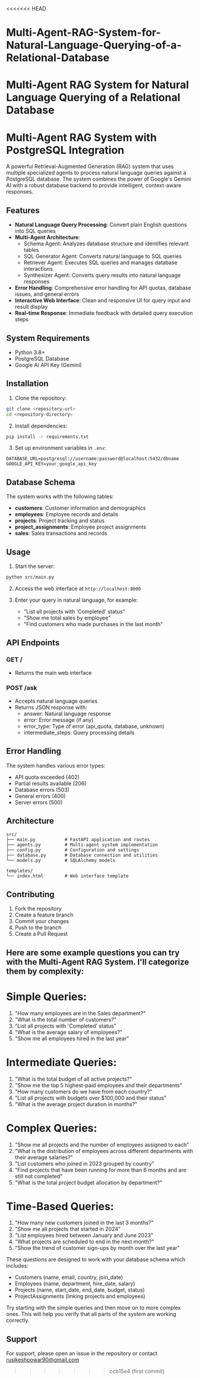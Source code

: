<<<<<<< HEAD
# Multi-Agent-RAG-System-for-Natural-Language-Querying-of-a-Relational-Database
Multi-Agent RAG System for Natural Language Querying of a Relational Database
=======
# Multi-Agent RAG System with PostgreSQL Integration

A powerful Retrieval-Augmented Generation (RAG) system that uses multiple specialized agents to process natural language queries against a PostgreSQL database. The system combines the power of Google's Gemini AI with a robust database backend to provide intelligent, context-aware responses.

## Features

- **Natural Language Query Processing**: Convert plain English questions into SQL queries
- **Multi-Agent Architecture**:
  - Schema Agent: Analyzes database structure and identifies relevant tables
  - SQL Generator Agent: Converts natural language to SQL queries
  - Retriever Agent: Executes SQL queries and manages database interactions
  - Synthesizer Agent: Converts query results into natural language responses
- **Error Handling**: Comprehensive error handling for API quotas, database issues, and general errors
- **Interactive Web Interface**: Clean and responsive UI for query input and result display
- **Real-time Response**: Immediate feedback with detailed query execution steps

## System Requirements

- Python 3.8+
- PostgreSQL Database
- Google AI API Key (Gemini)

## Installation

1. Clone the repository:
```bash
git clone <repository-url>
cd <repository-directory>
```

2. Install dependencies:
```bash
pip install -r requirements.txt
```

3. Set up environment variables in `.env`:
```env
DATABASE_URL=postgresql://username:password@localhost:5432/dbname
GOOGLE_API_KEY=your_google_api_key
```

## Database Schema

The system works with the following tables:

- **customers**: Customer information and demographics
- **employees**: Employee records and details
- **projects**: Project tracking and status
- **project_assignments**: Employee project assignments
- **sales**: Sales transactions and records

## Usage

1. Start the server:
```bash
python src/main.py
```

2. Access the web interface at `http://localhost:8000`

3. Enter your query in natural language, for example:
   - "List all projects with 'Completed' status"
   - "Show me total sales by employee"
   - "Find customers who made purchases in the last month"

## API Endpoints

### GET /
- Returns the main web interface

### POST /ask
- Accepts natural language queries
- Returns JSON response with:
  - answer: Natural language response
  - error: Error message (if any)
  - error_type: Type of error (api_quota, database, unknown)
  - intermediate_steps: Query processing details

## Error Handling

The system handles various error types:
- API quota exceeded (402)
- Partial results available (206)
- Database errors (503)
- General errors (400)
- Server errors (500)

## Architecture

```
src/
├── main.py           # FastAPI application and routes
├── agents.py         # Multi-agent system implementation
├── config.py         # Configuration and settings
├── database.py       # Database connection and utilities
└── models.py         # SQLAlchemy models

templates/
└── index.html        # Web interface template
```

## Contributing

1. Fork the repository
2. Create a feature branch
3. Commit your changes
4. Push to the branch
5. Create a Pull Request

## Here are some example questions you can try with the Multi-Agent RAG System. I'll categorize them by complexity:

# Simple Queries:
1. "How many employees are in the Sales department?"
2. "What is the total number of customers?"
3. "List all projects with 'Completed' status"
4. "What is the average salary of employees?"
5. "Show me all employees hired in the last year"

# Intermediate Queries:
1. "What is the total budget of all active projects?"
2. "Show me the top 5 highest-paid employees and their departments"
3. "How many customers do we have from each country?"
4. "List all projects with budgets over $100,000 and their status"
5. "What is the average project duration in months?"

# Complex Queries:
1. "Show me all projects and the number of employees assigned to each"
2. "What is the distribution of employees across different departments with their average salaries?"
3. "List customers who joined in 2023 grouped by country"
4. "Find projects that have been running for more than 6 months and are still not completed"
5. "What is the total project budget allocation by department?"

# Time-Based Queries:
1. "How many new customers joined in the last 3 months?"
2. "Show me all projects that started in 2024"
3. "List employees hired between January and June 2023"
4. "What projects are scheduled to end in the next month?"
5. "Show the trend of customer sign-ups by month over the last year"

These questions are designed to work with your database schema which includes:
- Customers (name, email, country, join_date)
- Employees (name, department, hire_date, salary)
- Projects (name, start_date, end_date, budget, status)
- ProjectAssignments (linking projects and employees)

Try starting with the simple queries and then move on to more complex ones. This will help you verify that all parts of the system are working correctly.

## Support

For support, please open an issue in the repository or contact rusikeshpowar90@gmail.com

>>>>>>> ccb15e4 (first commit)
